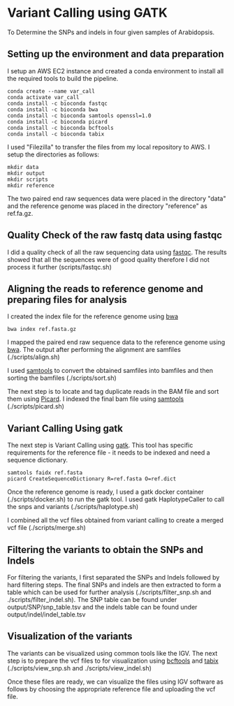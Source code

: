 # Variant Calling using GATK

To Determine the SNPs and indels in four given samples of Arabidopsis.  


## Setting up the environment and data preparation
I setup an AWS EC2 instance and created a conda environment to install all the required tools to build the pipeline.

```
conda create --name var_call
conda activate var_call
conda install -c bioconda fastqc
conda install -c bioconda bwa
conda install -c bioconda samtools openssl=1.0
conda install -c bioconda picard
conda install -c bioconda bcftools
conda install -c bioconda tabix
```

I used "Filezilla" to transfer the files from my local repository to AWS. I setup the directories as follows:

```
mkdir data
mkdir output
mkdir scripts
mkdir reference
```
The two paired end raw sequences data were placed in the directory "data" and the reference genome was placed in the directory "reference" as ref.fa.gz.


## Quality Check of the raw fastq data using fastqc
I did a quality check of all the raw sequencing data using [fastqc](https://www.bioinformatics.babraham.ac.uk/projects/fastqc/). The results showed that all the sequences were of good quality therefore I did not process it further (scripts/fastqc.sh)

## Aligning the reads to reference genome and preparing files for analysis
I created the index file for the reference genome using [bwa](https://bio-bwa.sourceforge.net/) 

```
bwa index ref.fasta.gz
```

I mapped the paired end raw sequence data to the reference genome using [bwa](https://bio-bwa.sourceforge.net/). The output after performing the alignment are samfiles (./scripts/align.sh)


I used [samtools](http://www.htslib.org/doc/samtools.html) to convert the obtained samfiles into bamfiles and then sorting the bamfiles (./scripts/sort.sh)



The next step is to locate and tag duplicate reads in the BAM file and sort them using [Picard](https://broadinstitute.github.io/picard/). I indexed the final bam file using [samtools](http://www.htslib.org/doc/samtools.html) (./scripts/picard.sh)



## Variant Calling Using gatk
The next step is Variant Calling using [gatk](https://gatk.broadinstitute.org/hc/en-us). This tool has specific requirements for the reference file - it needs to be indexed and need a sequence dictionary.

```
samtools faidx ref.fasta
picard CreateSequenceDictionary R=ref.fasta O=ref.dict
```
Once the reference genome is ready, I used a gatk docker container (./scripts/docker.sh) to run the gatk tool. I used gatk HaplotypeCaller to call the snps and variants (./scripts/haplotype.sh)


I combined all the vcf files obtained from variant calling to create a merged vcf file (./scripts/merge.sh)


## Filtering the variants to obtain the SNPs and Indels
For filtering the variants, I first separated the SNPs and Indels followed by hard filtering steps. The final SNPs and indels are then extracted to form a table which can be used for further analysis (./scripts/filter_snp.sh and ./scripts/filter_indel.sh). The SNP table can be found under output/SNP/snp_table.tsv and the indels table can be found under output/indel/indel_table.tsv

## Visualization of the variants
The variants can be visualized using common tools like the IGV. The next step is to prepare the vcf files to for visualization using [bcftools](https://samtools.github.io/bcftools/) and [tabix](http://www.htslib.org/doc/tabix.html) (./scripts/view_snp.sh and ./scripts/view_indel.sh)

Once these files are ready, we can visualize the files using IGV software as follows by choosing the appropriate reference file and uploading the vcf file.
